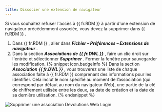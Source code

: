 ```yaml
---
title: Dissocier une extension de navigateur
---
```

Si vous souhaitez refuser l'accès à {{ fr.RDM }} à partir d'une extension de navigateur précédemment associée, vous devez la supprimer dans {{ fr.RDM }} .  

1. Dans {{ fr.RDM }} , aller dans ***Fichier – Préférences – Extensions de navigateur*** . 
1. Dans la section ***Associations de*** ***{{ fr.DWL }}*** , faire un clic droit sur l'entrée et sélectionner ***Supprimer*** . Fermer la fenêtre pour sauvegarder les modification. 
{% snippet icon.badgeInfo %} 
Dans la section ***Association*** ***{{ fr.DWL }}*** , vous trouverez une liste de chaque association faite à {{ fr.RDM }} comprenant des informations pour les identifier. Cela inclut le nom spécifié au moment de l’association (qui correspond par défaut au nom du navigateur Web), une partie de la clé de chiffrement utilisée entre les deux, sa date de création et la date de sa dernière utilisation. 
{% endsnippet %}
 
![Supprimer une association Devolutions Web Login](/img/fr/rdm/mac/Dwl2004.png) 
